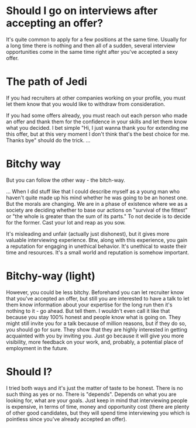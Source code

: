 # Should I go on interviews after accepting an offer?

It's quite common to apply for a few positions at the same time. Usually for a long time there is nothing and then all of a sudden, several interview opportunities come in the same time right after you've accepted a sexy offer. 

# The path of Jedi

If you had recruiters at other companies working on your profile, you must let them know that you would like to withdraw from consideration. 

If you had some offers already, you must reach out each person who made an offer and thank them for the confidence in your skills and let them know what you decided. I bet simple "Hi, I just wanna thank you for extending me this offer, but at this very moment I don't think that's the best choice for me. Thanks bye" should do the trick.
...

# Bitchy way

But you can follow the other way - the bitch-way. 

...
When I did stuff like that I could describe myself as a young man who haven't quite made up his mind whether he was going to be an honest one. But the morals are changing. 
We are in a phase of existence where we as a society are deciding whether to base our actions on "survival of the fittest" or "the whole is greater than the sum of its parts." To not decide is to decide for the former. Cast your lot and reap as you sow.

It's misleading and unfair (actually just dishonest), but it gives more valuable interviewing experience. Btw, along with this experience, you gain a reputation for engaging in unethical behavior. It's unethical to waste their time and resources. It's a small world and reputation is somehow important. 

# Bitchy-way (light)

However, you could be less bitchy. Beforehand you can let recruiter know that you've accepted an offer, but still you are interested to have a talk to let them know information about your expertise for the long run then it's nothing to it - go ahead. But tell them. 
I wouldn't even call it like that because you stay 100% honest and people know what is going on. They might still invite you for a talk because of million reasons, but if they do so, you should go for sure. They show that they are highly interested in getting acquainted with you by inviting you. Just go because it will give you more visibility, more feedback on your work, and, probably, a potential place of employment in the future. 




# Should I?

I tried both ways and it's just the matter of taste to be honest. There is no such thing as yes or no. There is "depends". Depends on what you are looking for, what are your goals. Just keep in mind that interviewing people is expensive, in terms of time, money and opportunity cost (there are plenty of other good candidates, but they will spend time interviewing you which is pointless since you've already accepted an offer).